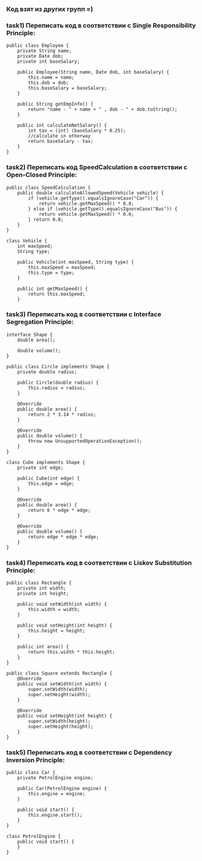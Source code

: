 ### Код взят из других групп =)
### task1) Переписать код в соответствии с Single Responsibility Principle:

```
public class Employee {
    private String name;
    private Date dob;
    private int baseSalary;

    public Employee(String name, Date dob, int baseSalary) {
        this.name = name;
        this.dob = dob;
        this.baseSalary = baseSalary;
    }

    public String getEmpInfo() {
        return "name - " + name + " , dob - " + dob.toString();
    }

    public int calculateNetSalary() {
        int tax = (int) (baseSalary * 0.25);
        //calculate in otherway
        return baseSalary - tax;
    }
}
```
### task2) Переписать код SpeedCalculation в соответствии с Open-Closed Principle:

```
public class SpeedCalculation {
    public double calculateAllowedSpeed(Vehicle vehicle) {
        if (vehicle.getType().equalsIgnoreCase("Car")) {
            return vehicle.getMaxSpeed() * 0.8;
        } else if (vehicle.getType().equalsIgnoreCase("Bus")) {
            return vehicle.getMaxSpeed() * 0.6;
        } return 0.0;
    }
}

class Vehicle {
    int maxSpeed;
    String type;

    public Vehicle(int maxSpeed, String type) {
        this.maxSpeed = maxSpeed;
        this.type = type;
    }

    public int getMaxSpeed() {
        return this.maxSpeed;
    }
```
### task3) Переписать код в соответствии с Interface Segregation Principle:

```
interface Shape {
    double area();

    double volume();
}

public class Circle implements Shape {
    private double radius;

    public Circle(double radius) {
        this.radius = radius;
    }

    @Override
    public double area() {
        return 2 * 3.14 * radius;
    }

    @Override
    public double volume() {
        throw new UnsupportedOperationException();
    }
}

class Cube implements Shape {
    private int edge;

    public Cube(int edge) {
        this.edge = edge;
    }

    @Override
    public double area() {
        return 6 * edge * edge;
    }

    @Override
    public double volume() {
        return edge * edge * edge;
    }
}
```
### task4) Переписать код в соответствии с Liskov Substitution Principle:

```
public class Rectangle {
    private int width;
    private int height;

    public void setWidth(int width) {
        this.width = width;
    }

    public void setHeight(int height) {
        this.height = height;
    }

    public int area() {
        return this.width * this.height;
    }
}

public class Square extends Rectangle {
    @Override
    public void setWidth(int width) {
        super.setWidth(width);
        super.setHeight(width);
    }

    @Override
    public void setHeight(int height) {
        super.setWidth(height);
        super.setHeight(height);
    }
}
```
### task5) Переписать код в соответствии с Dependency Inversion Principle:
```
public class Car {
    private PetrolEngine engine;

    public Car(PetrolEngine engine) {
        this.engine = engine;
    }

    public void start() {
        this.engine.start();
    }
}

class PetrolEngine {
    public void start() {
    }
}
```